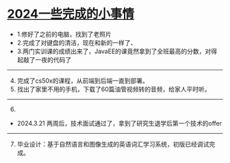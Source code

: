# [2024一些完成的小事情](https://github.com/QiYongchuan/MyGitBlog/issues/72)

* 1.修好了之前的电脑，找到了老照片
* 2.完成了对键盘的清洁，现在和新的一样了、
* 3.两门实训课的成绩出来了，JavaEE的课竟然拿到了全班最高的分数，对得起敲了一夜的代码了

---

4. 完成了cs50x的课程，从前端到后端一直到部署。
5. 找出了家里不用的手机，下载了60篇油管视频转的音频，给家人平时听。

---

6.  
- 2024.3.21 两周后，技术面试通过了，拿到了研究生退学后第一个技术的offer

---

7. 毕业设计：基于自然语言和图像生成的英语词汇学习系统，初版已经调试完成。